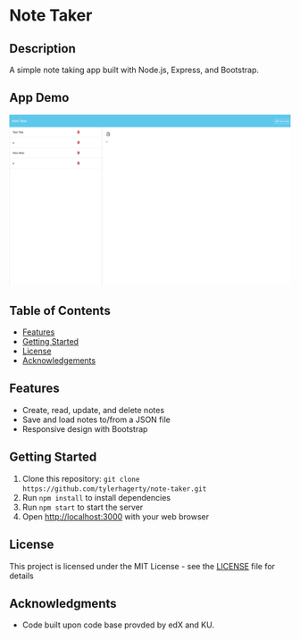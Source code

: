 # Note Taker

## Description
A simple note taking app built with Node.js, Express, and Bootstrap.

## App Demo
![Image](./assets/app_demo.jpeg)

## Table of Contents
- [Features](#features)
- [Getting Started](#getting-started)
- [License](#license)
- [Acknowledgements](#acknowledgments)


## Features

- Create, read, update, and delete notes
- Save and load notes to/from a JSON file
- Responsive design with Bootstrap

## Getting Started

1. Clone this repository: `git clone https://github.com/tylerhagerty/note-taker.git`
2. Run `npm install` to install dependencies
3. Run `npm start` to start the server
4. Open [http://localhost:3000](http://localhost:3000) with your web browser

## License

This project is licensed under the MIT License - see the [LICENSE](LICENSE) file for details

## Acknowledgments

- Code built upon code base provded by edX and KU.